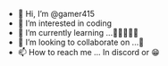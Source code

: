- 👋 Hi, I’m @gamer415
- 👀 I’m interested in coding
- 🌱 I’m currently learning ...🧐🇮🇳🇮🇳
- 💞️ I’m looking to collaborate on ...🧐
- 📫 How to reach me ... In discord or 😁

<!---
gamer415/gamer415 is a ✨ special ✨ repository because its `README.md` (this file) appears on your GitHub profile.
You can click the Preview link to take a look at your changes.
--->
